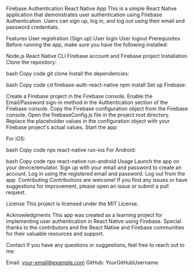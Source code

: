Firebase Authentication React Native App
This is a simple React Native application that demonstrates user authentication using Firebase Authentication. Users can sign up, log in, and log out using their email and password credentials.

Features
User registration (Sign up)
User login
User logout
Prerequisites
Before running the app, make sure you have the following installed:

Node.js
React Native CLI
Firebase account and Firebase project
Installation
Clone the repository:

bash
Copy code
git clone <repository-url>
Install the dependencies:

bash
Copy code
cd firebase-auth-react-native
npm install
Set up Firebase:

Create a Firebase project in the Firebase console.
Enable the Email/Password sign-in method in the Authentication section of the Firebase console.
Copy the Firebase configuration object from the Firebase console.
Open the firebaseConfig.js file in the project root directory.
Replace the placeholder values in the configuration object with your Firebase project's actual values.
Start the app:

For iOS:

bash
Copy code
npx react-native run-ios
For Android:

bash
Copy code
npx react-native run-android
Usage
Launch the app on your device/emulator.
Sign up with your email and password to create an account.
Log in using the registered email and password.
Log out from the app.
Contributing
Contributions are welcome! If you find any issues or have suggestions for improvement, please open an issue or submit a pull request.

License
This project is licensed under the MIT License.

Acknowledgments
This app was created as a learning project for implementing user authentication in React Native using Firebase. Special thanks to the contributors and the React Native and Firebase communities for their valuable resources and support.

Contact
If you have any questions or suggestions, feel free to reach out to me:

Email: your-email@example.com
GitHub: YourGitHubUsername
